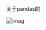 关于pandas的

![imag](https://quizizz.com/_media/quizzes/a68a9bee-04e1-4cc5-ac65-ff010af2cd26_900_900)
